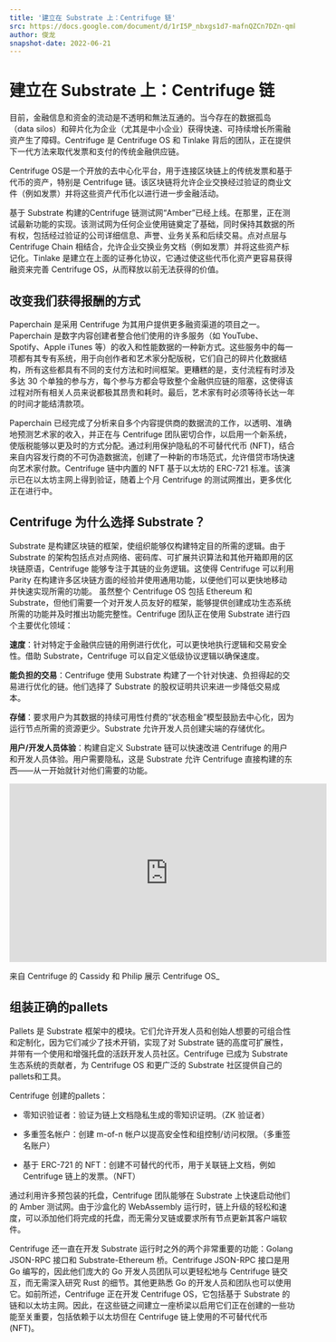 ```yaml
---
title: '建立在 Substrate 上：Centrifuge 链'
src: https://docs.google.com/document/d/1rI5P_nbxgs1d7-mafnQZCn7DZn-qmkKWobZPCJFSOSI/edit?usp=sharing
author: 俊龙
snapshot-date: 2022-06-21
---
```


# 建立在 Substrate 上：Centrifuge 链

目前，金融信息和资金的流动是不透明和無法互通的。当今存在的数据孤岛（data silos）和碎片化为企业（尤其是中小企业）获得快速、可持续增长所需融资产生了障碍。Centrifuge 是 Centrifuge OS 和 Tinlake 背后的团队，正在提供下一代方法来取代发票和支付的传统金融供应链。

Centrifuge OS是一个开放的去中心化平台，用于连接区块链上的传统发票和基于代币的资产，特别是 Centrifuge 链。该区块链将允许企业交换经过验证的商业文件（例如发票）并将这些资产代币化以进行进一步金融活动。

基于 Substrate 构建的Centrifuge 链测试网“Amber”已经上线。在那里，正在测试最新功能的实现。该测试网为任何企业使用链奠定了基础，同时保持其数据的所有权，包括经过验证的公司详细信息、声誉、业务关系和后续交易。点对点层与 Centrifuge Chain 相结合，允许企业交换业务文档（例如发票）并将这些资产标记化。Tinlake 是建立在上面的证券化协议，它通过使这些代币化资产更容易获得融资来完善 Centrifuge OS，从而释放以前无法获得的价值。

## 改变我们获得报酬的方式

Paperchain 是采用 Centrifuge 为其用户提供更多融资渠道的项目之一。Paperchain 是数字内容创建者整合他们使用的许多服务（如 YouTube、Spotify、Apple iTunes 等）的收入和性能数据的一种新方式。这些服务中的每一项都有其专有系统，用于向创作者和艺术家分配版税，它们自己的碎片化数据结构，所有这些都具有不同的支付方法和时间框架。更糟糕的是，支付流程有时涉及多达 30 个单独的参与方，每个参与方都会导致整个金融供应链的阻塞，这使得该过程对所有相关人员来说都极其昂贵和耗时。最后，艺术家有时必须等待长达一年的时间才能结清款项。

Paperchain 已经完成了分析来自多个内容提供商的数据流的工作，以透明、准确地预测艺术家的收入，并正在与 Centrifuge 团队密切合作，以启用一个新系统，使版税能够以更及时的方式分配。通过利用保护隐私的不可替代代币 (NFT)，结合来自内容发行商的不可伪造数据流，创建了一种新的市场范式，允许借贷市场快速向艺术家付款。Centrifuge 链中内置的 NFT 基于以太坊的 ERC-721 标准。该演示已在以太坊主网上得到验证，随着上个月 Centrifuge 的测试网推出，更多优化正在进行中。

## Centrifuge 为什么选择 Substrate？

Substrate 是构建区块链的框架，使组织能够仅构建特定目的所需的逻辑。由于 Substrate 的架构包括点对点网络、密码库、可扩展共识算法和其他开箱即用的区​​块链原语，Centrifuge 能够专注于其链的业务逻辑。这使得 Centrifuge 可以利用 Parity 在构建许多区块链方面的经验并使用通用功能，以便他们可以更快地移动并快速实现所需的功能。
虽然整个 Centrifuge OS 包括 Ethereum 和 Substrate，但他们需要一个对开发人员友好的框架，能够提供创建成功生态系统所需的功能并及时推出功能完整性。Centrifuge 团队正在使用 Substrate 进行四个主要优化领域：

**速度**：针对特定于金融供应链的用例进行优化，可以更快地执行逻辑和交易安全性。借助 Substrate，Centrifuge 可以自定义低级协议逻辑以确保速度。

**能负担的交易**：Centrifuge 使用 Substrate 构建了一个针对快速、负担得起的交易进行优化的链。他们选择了 Substrate 的股权证明共识来进一步降低交易成本。

**存储**：要求用户为其数据的持续可用性付费的“状态租金”模型鼓励去中心化，因为运行节点所需的资源更少。Substrate 允许开发人员创建尖端的存储优化。

**用户/开发人员体验**：构建自定义 Substrate 链可以快速改进 Centrifuge 的用户和开发人员体验。用户需要隐私，这是 Substrate 允许 Centrifuge 直接构建的东西——从一开始就针对他们需要的功能。

<iframe width="560" height="315" src="https://www.youtube.com/embed/gFcb7jeEdjg" title="YouTube video player" frameborder="0" allow="accelerometer; autoplay; clipboard-write; encrypted-media; gyroscope; picture-in-picture" allowfullscreen></iframe>

来自 Centrifuge 的 Cassidy 和 Philip 展示 Centrifuge OS_

## 组装正确的pallets

Pallets 是 Substrate 框架中的模块。它们允许开发人员和创始人想要的可组合性和定制化，因为它们减少了技术开销，实现了对 Substrate 链的高度可扩展性，并带有一个使用和增强托盘的活跃开发人员社区。Centrifuge 已成为 Substrate 生态系统的贡献者，为 Centrifuge OS 和更广泛的 Substrate 社区提供自己的pallets和工具。

Centrifuge 创建的pallets：

* 零知识验证者：验证为链上文档隐私生成的零知识证明。（ZK 验证者）

* 多重签名帐户：创建 m-of-n 帐户以提高安全性和组控制/访问权限。（多重签名账户）

* 基于 ERC-721 的 NFT：创建不可替代的代币，用于关联链上文档，例如 Centrifuge 链上的发票。（NFT）

通过利用许多预包装的托盘，Centrifuge 团队能够在 Substrate 上快速启动他们的 Amber 测试网。由于沙盒化的 WebAssembly 运行时，链上升级的轻松和速度，可以添加他们将完成的托盘，而无需分叉链或要求所有节点更新其客户端软件。

Centrifuge 还一直在开发 Substrate 运行时之外的两个非常重要的功能：Golang JSON-RPC 接口和 Substrate-Ethereum 桥。Centrifuge JSON-RPC 接口是用 Go 编写的，因此他们庞大的 Go 开发人员团队可以更轻松地与 Centrifuge 链交互，而无需深入研究 Rust 的细节。其他更熟悉 Go 的开发人员和团队也可以使用它。如前所述，Centrifuge 正在开发 Centrifuge OS，它包括基于 Substrate 的链和以太坊主网。因此，在这些链之间建立一座桥梁以启用它们正在创建的一些功能至关重要，包括依赖于以太坊但在 Centrifuge 链上使用的不可替代代币(NFT)。

